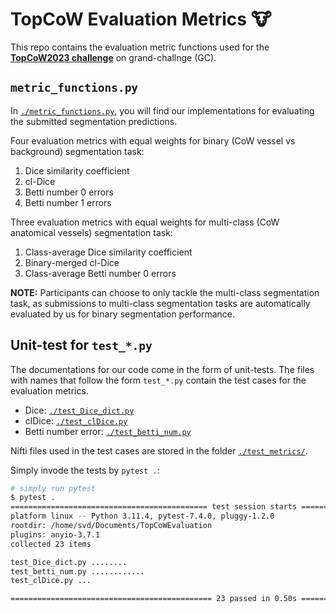 # TopCoW Evaluation Metrics 🐮

This repo contains the evaluation metric functions used for the [**TopCoW2023 challenge**](https://topcow23.grand-challenge.org/) on grand-challnge (GC).

## `metric_functions.py`

In [`./metric_functions.py`](./metric_functions.py), you will find our implementations for evaluating the submitted segmentation predictions.

Four evaluation metrics with equal weights for binary (CoW vessel vs background) segmentation task:

1. Dice similarity coefficient
2. cl-Dice
3. Betti number 0 errors
4. Betti number 1 errors

Three evaluation metrics with equal weights for multi-class (CoW anatomical vessels) segmentation task:

1. Class-average Dice similarity coefficient
2. Binary-merged cl-Dice
3. Class-average Betti number 0 errors

**NOTE:** Participants can choose to only tackle the multi-class segmentation task, as submissions to multi-class segmentation tasks are automatically evaluated by us for binary segmentation performance.

## Unit-test for `test_*.py`

The documentations for our code come in the form of unit-tests.
The files with names that follow the form `test_*.py` contain the test cases for the evaluation metrics.

* Dice: [`./test_Dice_dict.py`](./test_Dice_dict.py)
* clDice: [`./test_clDice.py`](./test_clDice.py)
* Betti number error: [`./test_betti_num.py`](./test_betti_num.py)

Nifti files used in the test cases are stored in the folder [`./test_metrics/`](./test_metrics/).

Simply invode the tests by `pytest .`:

```bash
# simply run pytest
$ pytest .
============================================ test session starts =============================================
platform linux -- Python 3.11.4, pytest-7.4.0, pluggy-1.2.0
rootdir: /home/svd/Documents/TopCoWEvaluation
plugins: anyio-3.7.1
collected 23 items                                                                                           

test_Dice_dict.py ........                                                                             [ 34%]
test_betti_num.py ............                                                                         [ 86%]
test_clDice.py ...                                                                                     [100%]

============================================= 23 passed in 0.50s =============================================
```
